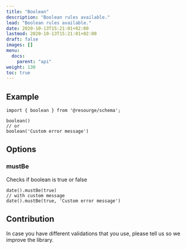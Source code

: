 ```yaml
---
title: "Boolean"
description: "Boolean rules available."
lead: "Boolean rules available."
date: 2020-10-13T15:21:01+02:00
lastmod: 2020-10-13T15:21:01+02:00
draft: false
images: []
menu:
  docs:
    parent: "api"
weight: 130
toc: true
---
```


## Example

```js,ts
import { boolean } from '@resourge/schema';

boolean()
// or
boolean('Custom error message')
```

## Options

### mustBe

Checks if boolean is true or false

```js,ts
date().mustBe(true)
// with custom message
date().mustBe(true, 'Custom error message')
```

## Contribution

In case you have different validations that you use, please tell us so we improve the library.